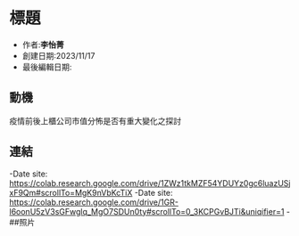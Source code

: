# 標題
- 作者:**李怡菁**
- 創建日期:2023/11/17
- 最後編輯日期:

## 動機
疫情前後上櫃公司市值分怖是否有重大變化之探討

## 連結
-Date site: https://colab.research.google.com/drive/1ZWz1tkMZF54YDUYz0gc6luazUSjxF9Qm#scrollTo=MgK9nVbKcTiX
-Date site: https://colab.research.google.com/drive/1GR-l6oonU5zV3sGFwglq_MgO7SDUn0ty#scrollTo=0_3KCPGvBJTi&uniqifier=1
-##照片
